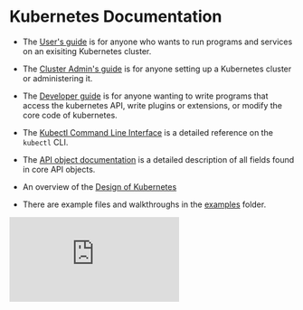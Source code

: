 # Kubernetes Documentation

* The [User's guide](user-guide.md) is for anyone who wants to run programs and services on an exisiting Kubernetes cluster.

* The [Cluster Admin's guide](cluster-admin-guide.md) is for anyone setting up a Kubernetes cluster or administering it.

* The [Developer guide](developer-guide.md) is for anyone wanting to write programs that access the kubernetes API,
 write plugins or extensions, or modify the core code of kubernetes.

* The [Kubectl Command Line Interface](kubectl.md) is a detailed reference on the `kubectl` CLI.

* The [API object documentation](http://kubernetes.io/third_party/swagger-ui/) is a detailed description of all fields found in core API objects.

* An overview of the [Design of Kubernetes](design)

* There are example files and walkthroughs in the [examples](../examples) folder.


[![Analytics](https://kubernetes-site.appspot.com/UA-36037335-10/GitHub/docs/README.md?pixel)]()
